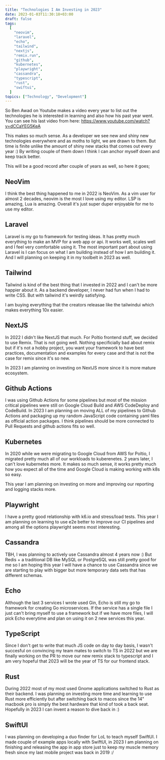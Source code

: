 ```yaml
---
title: "Technologies I Am Investing in 2023"
date: 2023-01-03T11:30:18+03:00
draft: false
tags:
  [
    "neovim",
    "laravel",
    "echo",
    "tailwind",
    "nextjs",
    "remix.run",
    "github",
    "kubernetes",
    "playwright",
    "cassandra",
    "typescript",
    "rust",
    "swiftui",
  ]
topics: ["Technology", "Development"]
---
```


So Ben Awad on Youtube makes a video every year to list out the technologies he is interested in learning and also how his past year went. You can see his last video from here: https://www.youtube.com/watch?v=dCCaYEG5KeA

This makes so much sense. As a developer we see new and shiny new technologies everywhere and as moths to light, we are drawn to them. But time is finite unlike the amount of shiny new stacks that comes out every year :) By writing couple of them down I think I can anchor myself down and keep track better.

This will be a good record after couple of years as well, so here it goes;

## NeoVim

I think the best thing happened to me in 2022 is NeoVim. As a vim user for almost 2 decades, neovim is the most I love using my editor. LSP is amazing, Lua is amazing. Overall it's just super duper enjoyable for me to use my editor.

## Laravel

Laravel is my go to framework for testing ideas. It has pretty much everything to make an MVP for a web app or api. It works well, scales well and I feel very comfortable using it. The most important part about using Laravel is I can focus on what I am building instead of how I am building it. And I will planning on keeping it in my toolbelt in 2023 as well.

## Tailwind

Tailwind is kind of the best thing that I invested in 2022 and I can't be more happier about it. As a backend developer, I never had fun when I had to write CSS. But with tailwind it's weirdly satisfying.

I am buying everything that the creators releasae like the tailwindui which makes everything 10x easier.

## NextJS

In 2022 I didn't like NextJS that much. For Poltio frontend stuff, we decided to use Remix. That is not going well. Nothing specificially bad about remix but if it's not a hobby project, you want your framework to have best practices, documentation and examples for every case and that is not the case for remix since it's so new.

In 2023 I am planning on investing on NextJS more since it is more mature ecosystem.

## Github Actions

I was using Github Actions for some pipelines but most of the mission critical pipelines were still on Google Cloud Build and AWS CodeDeploy and CodeBuild. In 2023 I am planning on moving ALL of my pipelines to Github Actions and packaging up my random JavaScript code containing yaml files as official action packages. I think pipelines should be more connected to Pull Requests and github actions fits so well.

## Kubernetes

In 2020 while we were migrating to Google Cloud from AWS for Poltio, I migrated pretty much all of our workloads to kuberenetes. 2 years later, I can't love kubernetes more. It makes so much sense, it works pretty much how you expect all of the time and Google Cloud is making working with k8s so easy.

This year I am planning on investing on more and improving our reporting and logging stacks more.

## Playwright

I have a pretty good relationship with k6.io and stress/load tests. This year I am planning on learning to use e2e better to improve our CI pipelines and among all the options playwright seems most interesting.

## Cassandra

TBH, I was planning to actively use Cassandra almost 4 years now :) But Redis + a traditional DB like MySQL or PostgreSQL was still pretty good for me so I am hoping this year I will have a chance to use Cassandra since we are starting to play with bigger but more temporary data sets that has different schemas.

## Echo

Although the last 3 services I wrote used Gin, Echo is still my go to framework for creating Go microservices. If the service has a single file I just can't bring myself to use a framework but if we have more files, I will pick Echo everytime and plan on using it on 2 new services this year.

## TypeScript

Since I don't get to write that much JS code on day to day basis, I wasn't succesful on convincing my team mates to switch to TS in 2022 but we are finally working on the PR to move our new remix stack to typescript and I am very hopeful that 2023 will be the year of TS for our frontend stack.

## Rust

During 2022 most of my most used Gnome applications switched to Rust as their backend. I was planning on investing more time and learning to use Rust more efficiently but after switching back to macos since the 14" macbook pro is simply the best hardware that kind of took a back seat. Hopefully in 2023 I can invent a reason to dive back in :)

## SwiftUI

I was planning on developing a duo finder for LoL to teach myself SwiftUI. I made couple of example apps locally with SwiftUI, in 2023 I am planning on finishing and releasing the app in app store just to keep my muscle memory fresh since my last mobile project was back in 2019 :/
